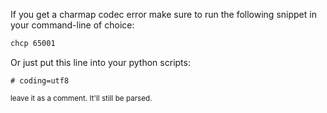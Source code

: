 If you get a charmap codec error make sure to run the following snippet in your command-line of choice:

```bash
chcp 65001
```

Or just put this line into your python scripts:

```
# coding=utf8
```
<small>leave it as a comment. It'll still be parsed.</small>